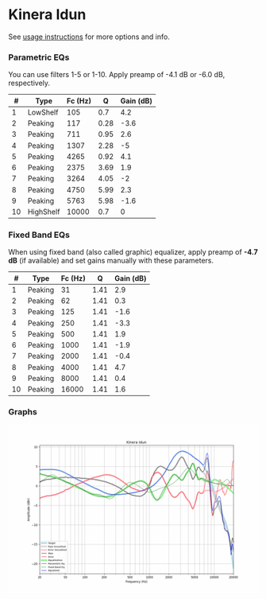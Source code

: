 # Kinera Idun
See [usage instructions](https://github.com/jaakkopasanen/AutoEq#usage) for more options and info.

### Parametric EQs
You can use filters 1-5 or 1-10. Apply preamp of -4.1 dB or -6.0 dB, respectively.

|   # | Type      |   Fc (Hz) |    Q |   Gain (dB) |
|-----|-----------|-----------|------|-------------|
|   1 | LowShelf  |       105 | 0.7  |         4.2 |
|   2 | Peaking   |       117 | 0.28 |        -3.6 |
|   3 | Peaking   |       711 | 0.95 |         2.6 |
|   4 | Peaking   |      1307 | 2.28 |        -5   |
|   5 | Peaking   |      4265 | 0.92 |         4.1 |
|   6 | Peaking   |      2375 | 3.69 |         1.9 |
|   7 | Peaking   |      3264 | 4.05 |        -2   |
|   8 | Peaking   |      4750 | 5.99 |         2.3 |
|   9 | Peaking   |      5763 | 5.98 |        -1.6 |
|  10 | HighShelf |     10000 | 0.7  |         0   |

### Fixed Band EQs
When using fixed band (also called graphic) equalizer, apply preamp of **-4.7 dB** (if available) and set gains manually with these parameters.

|   # | Type    |   Fc (Hz) |    Q |   Gain (dB) |
|-----|---------|-----------|------|-------------|
|   1 | Peaking |        31 | 1.41 |         2.9 |
|   2 | Peaking |        62 | 1.41 |         0.3 |
|   3 | Peaking |       125 | 1.41 |        -1.6 |
|   4 | Peaking |       250 | 1.41 |        -3.3 |
|   5 | Peaking |       500 | 1.41 |         1.9 |
|   6 | Peaking |      1000 | 1.41 |        -1.9 |
|   7 | Peaking |      2000 | 1.41 |        -0.4 |
|   8 | Peaking |      4000 | 1.41 |         4.7 |
|   9 | Peaking |      8000 | 1.41 |         0.4 |
|  10 | Peaking |     16000 | 1.41 |         1.6 |

### Graphs
![](./Kinera%20Idun.png)
